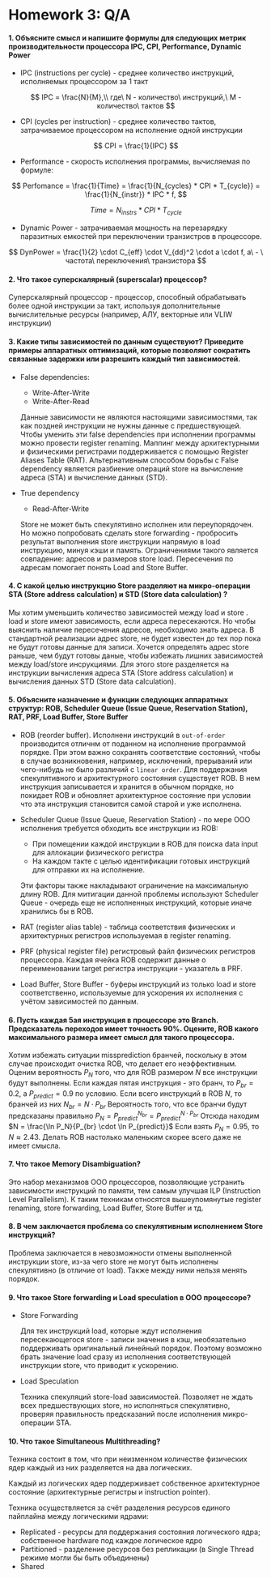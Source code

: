 # Homework 3: Q/A
#### 1. Объясните смысл и напишите формулы для следующих метрик производительности процессора IPC, CPI, Performance, Dynamic Power

* IPC (instructions per cycle) - среднее количество инструкций, исполняемых процессором за 1 такт

$$ IPC = \frac{N}{M},\\ где\ N - количество\ инструкций,\ M - количество\ тактов $$

* CPI (cycles per instruction) - среднее количество тактов, затрачиваемое процессором на исполнение одной инструкции

$$ CPI = \frac{1}{IPC} $$

* Performance - скорость исполнения программы, вычисляемая по формуле:

$$ Perfomance = \frac{1}{Time} = \frac{1}{N_{cycles} * CPI * T_{cycle}} = \frac{1}{N_{instr}} * IPC * f, $$

$$ Time = N_{instrs} * CPI * T_{cycle}$$

* Dynamic Power - затрачиваемая мощность на перезарядку паразитных емкостей при переключении транзистров в процессоре.

$$ DynPower = \frac{1}{2} \cdot C_{eff} \cdot V_{dd}^2 \cdot a \cdot f, а\ - \ частота\ переключения\ транзистора $$

#### 2. Что такое суперскалярный (superscalar) процессор?

Суперскалярный процессор - процессор, способный обрабатывать более одной инструкции за такт, используя дополнительные вычислительные ресурсы (например, АЛУ, векторные или VLIW инструкции)

#### 3. Какие типы зависимостей по данным существуют? Приведите примеры аппаратных оптимизаций, которые позволяют сократить связанные задержки или разрешить каждый тип зависимостей.

* False dependencies:

    * Write-After-Write
    * Write-After-Read

    Данные зависимости не являются настоящими зависимостями, так как поздней инструкции не нужны данные с предшествующей.  Чтобы уменить эти false dependencies при исполнении программы можно провести register renaming. Маппинг между архитектурными и физическими регистрами поддерживается с помощью Register Aliases Table (RAT). Альтернативным способом борьбы с False dependency является разбиение операций store на вычисление адреса (STA) и вычисление данных (STD).

* True dependency
    * Read-After-Write

    Store не может быть спекулятивно исполнен или переупорядочен. Но можно попробовать сделать store forwarding - пробросить результат выполнения store инструкции напрямую в load инструкцию, минуя кэши и память. Ограничениями такого является совпадение: адресов и размеров store load. Пересечения по адресам помогает понять Load and Store Buffer.

#### 4. С какой целью инструкцию Store разделяют на микро-операции STA (Store address calculation) и STD (Store data calculation) ?

Мы хотим уменьшить количество зависимостей между load и store . load и store имеют зависимость, если адреса пересекаются. Но чтобы выяснить наличие пересечения адресов, необходимо знать адреса. В стандартной реализации адрес store, не будет известен до тех пор пока не будут готовы данные для записи. Хочется определять адрес store раньше, чем будут готовы даные, чтобы избежать лишних зависимостей между load/store инсрукциями. Для этого store разделяется на инструкции вычисления адреса STA (Store address calculation) и вычисления данных STD (Store data calculation).

#### 5. Объясните назначение и функции следующих аппаратных структур: ROB, Scheduler Queue (Issue Queue, Reservation Station), RAT, PRF, Load Buffer, Store Buffer

* ROB (reorder buffer). Исполнени инструкций в `out-of-order` производится отличнм от поданном на исполнение программой порядке. При этом важно сохранять соответствие состояний, чтобы в случае возникновения, например, исключений, прерываний или чего-нибудь не было различий с `linear order`. Для поддержания спекулятивного и архитектурного состояния существует ROB. В нем инструкция записывается и хранится в обычном порядке, но покидает ROB и обновляет архитектурное состояние при условии что эта инструкция становится самой старой и уже исполнена.

* Scheduler Queue (Issue Queue, Reservation Station) - по мере OOO исполнения требуется обходить все инструкции из ROB:
  * При помещении каждой инструкции в ROB для поиска data input для аллокации физического регистра
  * На каждом такте с целью идентификации готовых инструкций для отправки их на исполнение.

  Эти факторы также накладывают ограничение на максимальную длину ROB. Для митигации данной проблемы используют Scheduler Queue - очередь еще не исполненных инструкций, которые иначе хранились бы в ROB.

* RAT (register alias table) - таблица соответствия физических и архитектурных регистров используемая в register renaming.

* PRF (physical register file) регистровый файл физических регистров процессора. Каждая ячейка ROB содержит данные о переименовании target регистра инструкции - указатель в PRF.

* Load Buffer, Store Buffer - буферы инструкций из только load и store соответственно, используемые для ускорения их исполнения с учётом зависимостей по данным.

#### 6. Пусть каждая 5ая инструкция в процессоре это Branch. Предсказатель переходов имеет точность 90%. Оцените, ROB какого максимального размера имеет смысл для такого процессора.

Хотим избежать ситуации missprediction бранчей, поскольку в этом случае происходит очистка ROB, что делает его неэффективным. Оценим вероятность $P_N$ того, что для ROB размером $N$ все инструкции будут выполнены. Если каждая пятая инструкция - это бранч, то $P_{br} = 0.2$, а $P_{predict} = 0.9$ по условию. Если всего инструкций в ROB $N$, то бранчей из них $N_{br} = N \cdot P_{br}$ Вероятность того, что все бранчи будут предсказаны правильно $P_N = P_{predict}^{N_{br}} = P_{predict}^{N \cdot P_{br}}$ Отсюда находим $N = \frac{\ln P_N}{P_{br} \cdot \ln P_{predict}}$ Если взять $P_N = 0.95$, то $N \approx 2.43$. Делать ROB настолько маленьким скорее всего даже не имеет смысла.

#### 7. Что такое Memory Disambiguation?

Это набор механизмов OOO процессоров, позволяющие устранить зависимости инструкций по памяти, тем самым улучшая ILP (Instruction Level Parallelism). К таким техникам относятся вышеупомянутые register renaming, store forwarding, Load Buffer, Store Buffer и тд.

#### 8. В чем заключается проблема со спекулятивным исполнением Store инструкций?

Проблема заключается в невозможности отмены выполненной инструкции store, из-за чего store не могут быть исполнены спекулятивно (в отличие от load). Также между ними нельзя менять порядок.

#### 9. Что такое Store forwarding и Load speculation в OOO процессоре?

* Store Forwarding

  Для тех инструкций load, которые ждут исполнения пересекающегося store - записи значения в кэш, необязательно поддерживать оригинальный линейный порядок. Поэтому возможно брать значение load сразу из исполнения соответствующей инструкции store, что приводит к ускорению.

* Load Speculation

  Техника спекуляций store-load зависимостей. Позволяет не ждать всех предшествующих store, но исполняться спекулятивно, проверяя правильность предсказаний после исполнения микро-операции STA.

#### 10. Что такое Simultaneous Multithreading?

Техника состоит в том, что при неизменном количестве физических ядер каждый из них разделяется на два логических.

Каждый из логических ядер поддерживает собственное архитектурное состояние (архитектурные регистры и instruction pointer).

Техника осуществляется за счёт разделения ресурсов единого пайплайна между логическими ядрами:
* Replicated - ресурсы для поддержания состояния логического ядра; собственное hardware под каждое логическое ядро
* Partitioned - разделение ресурсов без репликации (в Single Thread режиме могли бы быть объединены)
* Shared
